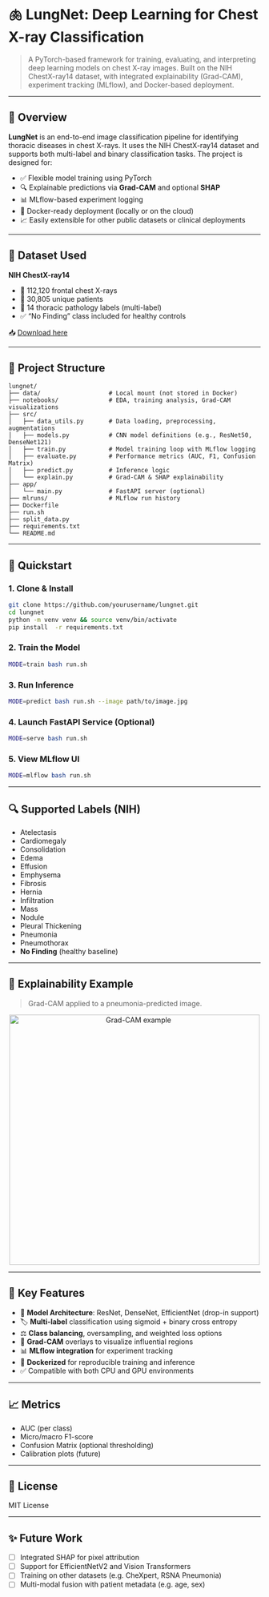 # 🫁 LungNet: Deep Learning for Chest X-ray Classification

> A PyTorch-based framework for training, evaluating, and interpreting deep learning models on chest X-ray images. Built on the NIH ChestX-ray14 dataset, with integrated explainability (Grad-CAM), experiment tracking (MLflow), and Docker-based deployment.

---

## 🔬 Overview

**LungNet** is an end-to-end image classification pipeline for identifying thoracic diseases in chest X-rays. It uses the NIH ChestX-ray14 dataset and supports both multi-label and binary classification tasks. The project is designed for:

- ✅ Flexible model training using PyTorch
- 🔍 Explainable predictions via **Grad-CAM** and optional **SHAP**
- 📊 MLflow-based experiment logging
- 🐳 Docker-ready deployment (locally or on the cloud)
- 📈 Easily extensible for other public datasets or clinical deployments

---

## 📂 Dataset Used

**NIH ChestX-ray14**

- 📸 112,120 frontal chest X-rays
- 👥 30,805 unique patients
- 🩻 14 thoracic pathology labels (multi-label)
- ✅ “No Finding” class included for healthy controls

📥 [Download here](https://nihcc.app.box.com/v/ChestXray-NIHCC)

---

## 🧱 Project Structure

```
lungnet/
├── data/                   # Local mount (not stored in Docker)
├── notebooks/              # EDA, training analysis, Grad-CAM visualizations
├── src/
│   ├── data_utils.py       # Data loading, preprocessing, augmentations
│   ├── models.py           # CNN model definitions (e.g., ResNet50, DenseNet121)
│   ├── train.py            # Model training loop with MLflow logging
│   ├── evaluate.py         # Performance metrics (AUC, F1, Confusion Matrix)
│   ├── predict.py          # Inference logic
│   └── explain.py          # Grad-CAM & SHAP explainability
├── app/
│   └── main.py             # FastAPI server (optional)
├── mlruns/                 # MLflow run history
├── Dockerfile
├── run.sh
├── split_data.py
├── requirements.txt
└── README.md

```
---
## 🚀 Quickstart

### 1. Clone & Install

```bash
git clone https://github.com/yourusername/lungnet.git
cd lungnet
python -m venv venv && source venv/bin/activate
pip install  -r requirements.txt
```

### 2. Train the Model

```bash
MODE=train bash run.sh
```

### 3. Run Inference

```bash
MODE=predict bash run.sh --image path/to/image.jpg
```

### 4. Launch FastAPI Service (Optional)

```bash
MODE=serve bash run.sh
```

### 5. View MLflow UI

```bash
MODE=mlflow bash run.sh
```

---

## 🔍 Supported Labels (NIH)

- Atelectasis  
- Cardiomegaly  
- Consolidation  
- Edema  
- Effusion  
- Emphysema  
- Fibrosis  
- Hernia  
- Infiltration  
- Mass  
- Nodule  
- Pleural Thickening  
- Pneumonia  
- Pneumothorax  
- **No Finding** (healthy baseline)

---

## 🔎 Explainability Example

> Grad-CAM applied to a pneumonia-predicted image.
<p align="center">
  <img src="https://www.kaggleusercontent.com/kf/168162207/eyJhbGciOiJkaXIiLCJlbmMiOiJBMTI4Q0JDLUhTMjU2In0.._zVYSDnDltljn6NENk568w.UB2oRNc0vjxAfj8PTw8YQLpShi5IY_cOjaputEKJemQgC4ZlLmR1J1jnVwX2NXVJ3bOON3B8uFfD7Rmwm6Cy5iqPtRXNmLfrMsDQhY5GjGurX-ZpVOlPNhRLOt5RnVPLwpmzR7bRaueyV9ybk9E0KSsCwHkqFWsk3GUBGsfKOnOUs-FA2jfSk8aKNqjywO_3HU5TcCCNzbL2i_SOQO90130FfoX1yDc95JwJ5rS-eSe87X2dV7I1cMFEGyG1cr8zJrAqRYy6pEPiQvb6r8e8iBYNoKjrk1KxZaGQuB6q55LaFcUl5oIghGUeoarV5OO78fxH2Kpu6EjcbzOa5DcMsMtOvFCbP-rHxDAM3RkIBOvtslxjXs62U17uwHzymM78WOIUcxdlKElIpcjN6kglf3TowxUIEYtmQsE-Bn8s5K9hhNgNvpbogVjiB0JUaSG-ns6TttksDFDg4SLbdu7GvQC5VqSDRL0-TSUjf9gLVWadKHHYYxH1cb_Y3__9HGdYKma-WjOzNUo-Vx-H6qxD_bqCa8KZx3rYD73pF8x5CqMHxVQDj5eRrnlhj7t2Mt8sU1DHU_S2K1iQ5ZWg6iPLsLioleC6YZZqie7u4D0BlvYaOZOsWNpk81zjEJt8JQB2TmbZ-iZxip18qK6mdceCTHPpTKes-tDZEGKMzPpfaSM.ETi9lJ--emtbztR-nMKa5Q/__results___files/__results___27_0.png" alt="Grad-CAM example" width="500"/>
</p>


---

## 🧠 Key Features

- 🧠 **Model Architecture**: ResNet, DenseNet, EfficientNet (drop-in support)  
- 🏷 **Multi-label** classification using sigmoid + binary cross entropy  
- ⚖️ **Class balancing**, oversampling, and weighted loss options  
- 🔬 **Grad-CAM** overlays to visualize influential regions  
- 📊 **MLflow integration** for experiment tracking  
- 🐳 **Dockerized** for reproducible training and inference  
- ✅ Compatible with both CPU and GPU environments  

---

## 📈 Metrics

- AUC (per class)  
- Micro/macro F1-score  
- Confusion Matrix (optional thresholding)  
- Calibration plots (future)  

---

## 📄 License

MIT License

---

## ✨ Future Work

- [ ] Integrated SHAP for pixel attribution  
- [ ] Support for EfficientNetV2 and Vision Transformers  
- [ ] Training on other datasets (e.g. CheXpert, RSNA Pneumonia)  
- [ ] Multi-modal fusion with patient metadata (e.g. age, sex)
